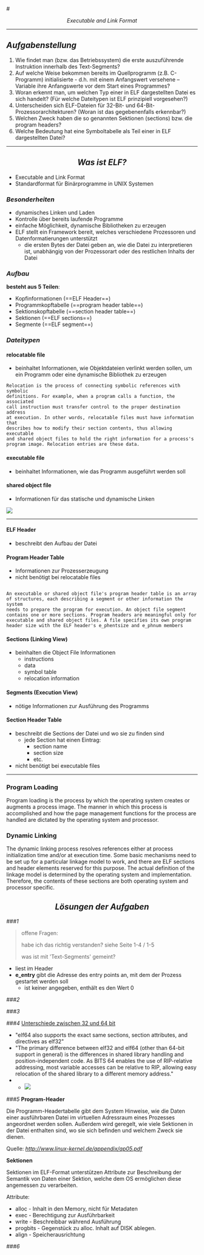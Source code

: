 #<center>_Executable and Link Format_</center>
***
## _Aufgabenstellung_
1. Wie findet man (bzw. das Betriebssystem) die erste auszuführende Instruktion innerhalb des Text-Segments?
2. Auf welche Weise bekommen bereits im Quellprogramm (z.B. C-Programm) initialisierte - d.h. mit einem Anfangswert versehene – Variable ihre Anfangswerte vor dem Start eines Programmes?
3. Woran erkennt man, um welchen Typ einer in ELF dargestellten Datei es sich handelt? (Für welche Dateitypen ist ELF prinzipiell vorgesehen?)
4. Unterscheiden sich ELF-Dateien für 32-Bit- und 64-Bit-Prozessorarchitekturen? (Woran ist das gegebenenfalls erkennbar?)
5. Welchen Zweck haben die so genannten Sektionen (sections) bzw. die program headers?
6. Welche Bedeutung hat eine Symboltabelle als Teil einer in ELF dargestellten Datei?

***

## <center>_Was ist ELF?_</center>
- Executable and Link Format
- Standardformat für Binärprogramme in UNIX Systemen

### _Besonderheiten_
- dynamisches Linken und Laden
- Kontrolle über bereits laufende Programme
- einfache Möglichkeit, dynamische Bibliotheken zu erzeugen
- ELF stellt ein Framework bereit, welches verschiedene Prozessoren und Datenformatierungen unterstützt
	- die ersten Bytes der Datei geben an, wie die Datei zu interpretieren ist, unabhängig von der Prozessorart oder des restlichen Inhalts der Datei

### _Aufbau_
**besteht aus 5 Teilen**:
- Kopfinformationen (==ELF Header==)
- Programmkopftabelle (==program header table==)
- Sektionskopftabelle (==section header table==)
- Sektionen (==ELF sections==)
- Segmente (==ELF segment==)

### _Dateitypen_
#### relocatable file
- beinhaltet Informationen, wie Objektdateien verlinkt werden sollen, um ein Programm oder eine dynamische Bibliothek zu erzeugen

```
Relocation is the process of connecting symbolic references with symbolic
definitions. For example, when a program calls a function, the associated 
call instruction must transfer control to the proper destination address 
at execution. In other words, relocatable files must have information that
describes how to modify their section contents, thus allowing executable 
and shared object files to hold the right information for a process's 
program image. Relocation entries are these data.
```

#### executable file
- beinhaltet Informationen, wie das Programm ausgeführt werden soll

#### shared object file
- Informationen für das statische und dynamische Linken

![](res/linking_executable_view.jpg)

***

#### ELF Header
- beschreibt den Aufbau der Datei

#### Program Header Table
- Informationen zur Prozesserzeugung
- nicht benötigt bei relocatable files

```

An executable or shared object file's program header table is an array 
of structures, each describing a segment or other information the system 
needs to prepare the program for execution. An object file segment 
contains one or more sections. Program headers are meaningful only for
executable and shared object files. A file specifies its own program 
header size with the ELF header's e_phentsize and e_phnum members

```

#### Sections (Linking View)
- beinhalten die Object File Informationen
	- instructions
	- data
	- symbol table
	- relocation information

#### Segments (Execution View)
- nötige Informationen zur Ausführung des Programms

#### Section Header Table
- beschreibt die Sections der Datei und wo sie zu finden sind
	- jede Section hat einen Eintrag:
		- section name
		- section size
		- etc.
- nicht benötigt bei executable files

***

### Program Loading
Program loading is the process by which the operating system creates or augments a process image. The manner in which this process is accomplished and how the page management functions for the process are handled are dictated by the operating system and processor.

### Dynamic Linking
The dynamic linking process resolves references either at process initialization time and/or at execution time. Some basic mechanisms need to be set up for a particular linkage model to work, and there are ELF sections and header elements reserved for this purpose. The actual definition of the linkage model is determined by the operating system and implementation. Therefore, the contents of these sections are both operating system and processor specific. 

## <center>_Lösungen der Aufgaben_</center>
###_1_
> offene Fragen:
> 
> habe ich das richtig verstanden? siehe Seite 1-4 / 1-5
> 
> was ist mit 'Text-Segments' gemeint? 

- liest im Header
- **e_entry** gibt die Adresse des entry points an, mit dem der Prozess gestartet werden soll
	- ist keiner angegeben, enthält es den Wert 0

###_2_


###_3_


###_4_
[Unterschiede zwischen 32 und 64 bit](https://www.tortall.net/projects/yasm/manual/html/objfmt-elf64.html)
- "elf64 also supports the exact same sections, section attributes, and directives as elf32"
- "The primary difference between elf32 and elf64 (other than 64-bit support in general) is the differences in shared library handling and position-independent code. As BITS 64 enables the use of RIP-relative addressing, most variable accesses can be relative to RIP, allowing easy relocation of the shared library to a different memory address."
-	- ![](res/EI_Class.jpg)

###_5_
**Program-Header**

Die Programm-Headertabelle gibt dem System Hinweise, wie die Daten einer ausführbaren
Datei im virtuellen Adressraum eines Prozesses angeordnet werden sollen. Außerdem wird
geregelt, wie viele Sektionen in der Datei enthalten sind, wo sie sich befinden und welchem
Zweck sie dienen.

Quelle: *http://www.linux-kernel.de/appendix/ap05.pdf*

**Sektionen**

Sektionen im ELF-Format unterstützen Attribute zur Beschreibung der Semantik von Daten einer Sektion, welche dem OS ermöglichen diese angemessen zu verarbeiten.

Attribute:
* alloc - Inhalt in den Memory, nicht für Metadaten
* exec - Berechtigung zur Ausführbarkeit
* write - Beschreibbar während Ausführung
* progbits - Gegenstück zu alloc. Inhalt auf DISK ablegen.
* align - Speicherausrichtung


###_6_ 

